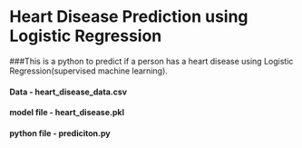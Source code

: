 # Heart Disease Prediction using Logistic Regression

###This is a python to predict if a person has a heart disease using Logistic Regression(supervised machine learning). 
#### Data - heart_disease_data.csv
#### model file - heart_disease.pkl
#### python file - prediciton.py
